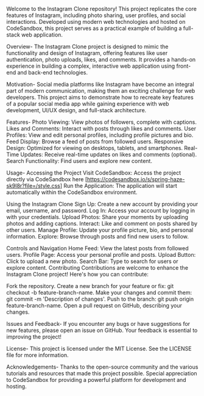 Welcome to the Instagram Clone repository! This project replicates the core features of Instagram, including photo sharing, user profiles, and social interactions. Developed using modern web technologies and hosted on CodeSandbox, this project serves as a practical example of building a full-stack web application.

Overview-
The Instagram Clone project is designed to mimic the functionality and design of Instagram, offering features like user authentication, photo uploads, likes, and comments. It provides a hands-on experience in building a complex, interactive web application using front-end and back-end technologies.

Motivation-
Social media platforms like Instagram have become an integral part of modern communication, making them an exciting challenge for web developers. This project aims to demonstrate how to recreate key features of a popular social media app while gaining experience with web development, UI/UX design, and full-stack architecture.

Features-
Photo Viewing: View photos of followers, complete with captions.
Likes and Comments: Interact with posts through likes and comments.
User Profiles: View and edit personal profiles, including profile pictures and bio.
Feed Display: Browse a feed of posts from followed users.
Responsive Design: Optimized for viewing on desktops, tablets, and smartphones.
Real-Time Updates: Receive real-time updates on likes and comments (optional).
Search Functionality: Find users and explore new content.

Usage-
Accessing the Project
Visit CodeSandbox: Access the project directly via CodeSandbox here [https://codesandbox.io/s/spring-haze-sk9l8r?file=/style.css]
Run the Application: The application will start automatically within the CodeSandbox environment.

Using the Instagram Clone
Sign Up: Create a new account by providing your email, username, and password.
Log In: Access your account by logging in with your credentials.
Upload Photos: Share your moments by uploading photos and adding captions.
Interact: Like and comment on posts shared by other users.
Manage Profile: Update your profile picture, bio, and personal information.
Explore: Browse through posts and find new users to follow.

Controls and Navigation
Home Feed: View the latest posts from followed users.
Profile Page: Access your personal profile and posts.
Upload Button: Click to upload a new photo.
Search Bar: Type to search for users or explore content.
Contributing
Contributions are welcome to enhance the Instagram Clone project! Here's how you can contribute:

Fork the repository.
Create a new branch for your feature or fix: git checkout -b feature-branch-name.
Make your changes and commit them: git commit -m 'Description of changes'.
Push to the branch: git push origin feature-branch-name.
Open a pull request on GitHub, describing your changes.

Issues and Feedback-
If you encounter any bugs or have suggestions for new features, please open an issue on GitHub. Your feedback is essential to improving the project!

License-
This project is licensed under the MIT License. See the LICENSE file for more information.

Acknowledgements-
Thanks to the open-source community and the various tutorials and resources that made this project possible. Special appreciation to CodeSandbox for providing a powerful platform for development and hosting.
